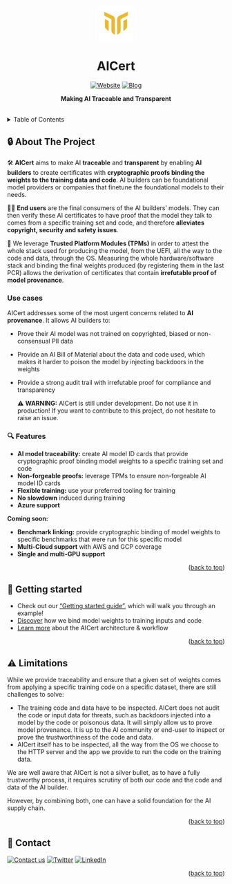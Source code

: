 <a name="readme-top"></a>

<!-- [![Contributors][contributors-shield]][contributors-url]
[![Forks][forks-shield]][forks-url]
[![Stargazers][stars-shield]][stars-url]
[![Issues][issues-shield]][issues-url]
[![Apache License][license-shield]][license-url] -->


<!-- PROJECT LOGO -->
<br />
<div align="center">
  <a href="https://github.com/mithril-security/aicert">
    <img src="https://github.com/mithril-security/blindai/raw/main/docs/assets/logo.png" alt="Logo" width="80" height="80">
  </a>

<h1 align="center">AICert</h1>

[![Website][website-shield]][website-url]
[![Blog][blog-shield]][blog-url]
</div>

 <p align="center">
    <b>Making AI Traceable and Transparent</b><br /><br />
   <!-- 
    <a href="https://aicert.mithrilsecurity.io/en/latest"><strong>Explore the docs »</strong></a>
    <br />
    <br />
    <a href="https://aicert.mithrilsecurity.io/en/latest/docs/getting-started/quick-tour/">Get started</a>
    ·
    <a href="https://github.com/mithril-security/aicert/issues">Report Bug</a>
    ·
    <a href="https://github.com/mithril-security/aicert/issues">Request Feature</a>
  </p>
</div>

<!-- TABLE OF CONTENTS -->
<details>
  <summary>Table of Contents</summary>
  <ol>
    <li><a href="#-about-the-project">About the project</a></li>
    <li><a href="#-getting-started">Getting started</a></li>
    <li><a href="#-limitations">Technology Overview</a></li>
    <li><a href="#-contact">Contact</a></li>
  </ol>
</details>

## 🔒 About The Project

🛠️ **AICert** aims to make AI **traceable** and **transparent** by enabling **AI builders** to create certificates with **cryptographic proofs binding the weights to the training data and code**. AI builders can be foundational model providers or companies that finetune the foundational models to their needs.

👩‍💻 **End users** are the final consumers of the AI builders’ models. They can then verify these AI certificates to have proof that the model they talk to comes from a specific training set and code, and therefore **alleviates copyright, security and safety issues**.

🔐 We leverage **Trusted Platform Modules (TPMs)** in order to attest the whole stack used for producing the model, from the UEFI, all the way to the code and data, through the OS. Measuring the whole hardware/software stack and binding the final weights produced (by registering them in the last PCR) allows the derivation of certificates that contain **irrefutable proof of model provenance**.

### Use cases

AICert addresses some of the most urgent concerns related to **AI provenance**. It allows AI builders to:

+ Prove their AI model was not trained on copyrighted, biased or non-consensual PII data
+ Provide an AI Bill of Material about the data and code used, which makes it harder to poison the model by injecting backdoors in the weights
+ Provide a strong audit trail with irrefutable proof for compliance and transparency

  ⚠️ **WARNING:** AICert is still under development. Do not use it in production!
  If you want to contribute to this project, do not hesitate to raise an issue.

### 🔍 Features

+ **AI model traceability:** create AI model ID cards that provide cryptographic proof binding model weights to a specific training set and code
+ **Non-forgeable proofs:** leverage TPMs to ensure non-forgeable AI model ID cards
+ **Flexible training:** use your preferred tooling for training
+ **No slowdown** induced during training
+ **Azure support**

**Coming soon:**
+ **Benchmark linking:** provide cryptographic binding of model weights to specific benchmarks that were run for this specific model
+ **Multi-Cloud support** with AWS and GCP coverage
+ **Single and multi-GPU support**


<p align="right">(<a href="#readme-top">back to top</a>)</p>

## 🚀 Getting started

- Check out our [“Getting started guide”](https://aicert.readthedocs.io/en/latest/docs/getting-started/get-started/), which will walk you through an example!
- [Discover](https://aicert.readthedocs.io/en/latest/docs/getting-started/attestation/) how we bind model weights to training inputs and code
- [Learn more](https://aicert.readthedocs.io/en/latest/docs/getting-started/tech-overview/) about the AICert architecture & workflow

<p align="right">(<a href="#readme-top">back to top</a>)</p>

## ⚠️ Limitations

While we provide traceability and ensure that a given set of weights comes from applying a specific training code on a specific dataset, there are still challenges to solve:

+ The training code and data have to be inspected. AICert does not audit the code or input data for threats, such as backdoors injected into a model by the code or poisonous data. It will simply allow us to prove model provenance. It is up to the AI community or end-user to inspect or prove the trustworthiness of the code and data. 
+ AICert itself has to be inspected, all the way from the OS we choose to the HTTP server and the app we provide to run the code on the training data.

We are well aware that AICert is not a silver bullet, as to have a fully trustworthy process, it requires scrutiny of both our code and the code and data of the AI builder.

However, by combining both, one can have a solid foundation for the AI supply chain.

<p align="right">(<a href="#readme-top">back to top</a>)</p>

## 📇 Contact

[![Contact us][contact]][contact-url]
[![Twitter][twitter]][website-url]
[![LinkedIn][linkedin-shield]][linkedin-url]

<p align="right">(<a href="#readme-top">back to top</a>)</p>

<!-- MARKDOWN LINKS & IMAGES -->
<!-- https://github.com/alexandresanlim/Badges4-README.md-Profile#-blog- -->
<!-- [contributors-shield]: https://img.shields.io/github/contributors/mithril-security/aicert.svg?style=for-the-badge
[contributors-url]: https://github.com/mithril-security/aicert/graphs/contributors
[forks-shield]: https://img.shields.io/github/forks/mithril-security/aicert.svg?style=for-the-badge
[forks-url]: https://github.com/mithril-security/blindbox/network/members
[stars-shield]: https://img.shields.io/github/stars/mithril-security/aicert.svg?style=for-the-badge
[stars-url]: https://github.com/mithril-security/blindbox/stargazers
[issues-shield]: https://img.shields.io/github/issues/mithril-security/aicert.svg?style=for-the-badge
<!-- [issues-url]: https://github.com/mithril-security/aicert/issues -->
[project-url]: https://github.com/mithril-security/aicert
[twitter-url]: https://twitter.com/MithrilSecurity
[contact-url]: https://www.mithrilsecurity.io/contact
[license-shield]: https://img.shields.io/github/license/mithril-security/aicert.svg?style=for-the-badge
[contact]: https://img.shields.io/badge/Contact_us-000000?style=for-the-badge&colorB=555
[project]: https://img.shields.io/badge/Project-000000?style=for-the-badge&colorB=555
[license-url]: https://github.com/mithril-security/aicert/blob/master/LICENSE.txt
[linkedin-shield]: https://img.shields.io/badge/LinkedIn-0077B5?style=for-the-badge&logo=linkedin&logoColor=white&colorB=555
[twitter]: https://img.shields.io/badge/Twitter-1DA1F2?style=for-the-badge&logo=twitter&logoColor=white
[linkedin-url]: https://www.linkedin.com/company/mithril-security-company/
[website-url]: https://www.mithrilsecurity.io
[website-shield]: https://img.shields.io/badge/website-000000?style=for-the-badge&colorB=555
[blog-url]: https://blog.mithrilsecurity.io/
[blog-shield]: https://img.shields.io/badge/Blog-000?style=for-the-badge&logo=ghost&logoColor=yellow&colorB=555
[product-screenshot]: images/screenshot.png
[Python]: https://img.shields.io/badge/Python-FFD43B?style=for-the-badge&logo=python&logoColor=blue
[Python-url]: https://www.python.org/
[Rust]: https://img.shields.io/badge/rust-FFD43B?style=for-the-badge&logo=rust&logoColor=black
[Rust-url]: https://www.rust-lang.org/fr
[Intel-SGX]: https://img.shields.io/badge/SGX-FFD43B?style=for-the-badge&logo=intel&logoColor=black
[Intel-sgx-url]: https://www.intel.fr/content/www/fr/fr/architecture-and-technology/software-guard-extensions.html
[Tract]: https://img.shields.io/badge/Tract-FFD43B?style=for-the-badge
<!-- [tract-url]: https://github.com/mithril-security/tract/tree/6e4620659837eebeaba40ab3eeda67d33a99c7cf -->
<!-- Done using https://github.com/othneildrew/Best-README-Template -->
